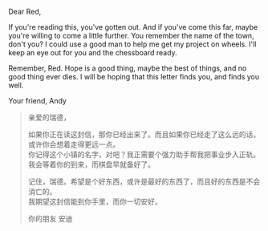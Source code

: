 Dear Red,

If you're reading this, you've gotten out. And if you've come this far, maybe you're willing to come a little further. You remember the name of the town, don't you? I could use a good man to help me get my project on wheels. I'll keep an eye out for you and the chessboard ready.

Remember, Red. Hope is a good thing, maybe the best of things, and no good thing ever dies. I will be hoping that this letter finds you, and finds you well.

Your friend,
Andy


>亲爱的瑞德，
>
>如果你正在读这封信，那你已经出来了。而且如果你已经走了这么远的话，或许你会想着走得更远一点。<br/>你记得这个小镇的名字，对吧？我正需要个强力助手帮我把事业步入正轨。我会等着你的到来，而棋盘早就备好了。
>
>记住，瑞德。希望是个好东西，或许是最好的东西了，而且好的东西是不会消亡的。<br/>我期望这封信能到你手里，而你一切安好。
>
>你的朋友
>安迪